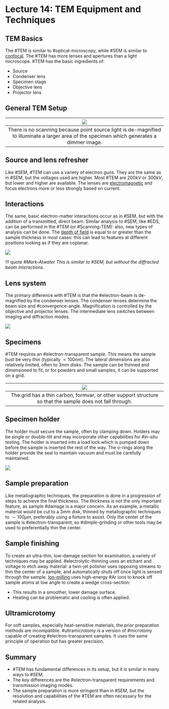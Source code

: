 <!-- 20221003T13:22 -->
# Lecture 14: TEM Equipment and Techniques
## TEM Basics
The #TEM is similar to #optical-microscopy, while #SEM is similar to [confocal](confocal-microscopy.md).
The #TEM has more lenses and apertures than a light microscope.
#TEM has the basic ingredients of:
- Source
- Condenser lens
- Specimen stage
- Objective lens
- Projector lens

## General TEM Setup
| ![](../../../attachments/lecture-14-tem-equipment-and-techniques/general_tem_setup_221028_144933_EST.png) |
|:--:|
| There is no scanning because point source light is de-magnified to illuminate a larger area of the specimen which generates a dimmer image. |

## Source and lens refresher
Like #SEM, #TEM can use a variety of electron guns.
They are the same as in #SEM, but the voltages used are higher.
Most #TEM are $200 kV$ or $300 kV$, but lower and higher are available.
The lenses are [electromagnetic](electromagnetic-lenses.md) and focus electrons more or less strongly based on current.

## Interactions
The same, basic electron-matter interactions occur as in #SEM, but with the addition of a transmitted, direct beam.
Similar analysis to #SEM, like #EDS, can be performed in the #TEM (or #Scanning-TEM): also, new types of analysis can be done.
The [depth of field](depth-of-field.md) is equal to or greater than the sample thickness in most cases: this can lead to features at different positions looking as if they are coplanar.

![](../../../attachments/lecture-14-tem-equipment-and-techniques/electron_interactions_in_tem_221028_145122_EST.png)

!!! quote <cite> #Mark-Atwater
    This is similar to #SEM, but without the diffracted beam interactions.

## Lens system
The primary difference with #TEM is that the #electron-beam is de-magnified by the condenser lenses.
The condenser lenses determine the beam size and #convergence-angle.
Magnification is controlled by the objective and projector lenses.
The intermediate lens switches between imaging and diffraction modes.

![](../../../attachments/lecture-14-tem-equipment-and-techniques/lens_system_in_tem_221028_145224_EST.png)

## Specimens
#TEM requires an #electron-transparent sample.
This means the sample bust be very thin (typically $< 100 nm$).
The lateral dimensions are also relatively limited, often to $3 mm$ disks.
The sample can be thinned and dimensioned to fit, or for powders and small samples, it can be supported on a grid.

| ![](../../../attachments/lecture-14-tem-equipment-and-techniques/electron_transparent_samples_for_tem_221028_145431_EST.png) |
|:--:|
| The grid has a thin carbon, formvar, or other support structure so that the sample does not fall through. |

## Specimen holder
The holder must secure the sample, often by clamping down.
Holders may be single or double-tilt and may incorporate other capabilities for #in-situ testing.
The holder is inserted into a load lock which is pumped down before the sample is inserted the rest of the way.
The o-rings along the holder provide the seal to maintain vacuum and must be carefully maintained.

![](../../../attachments/lecture-14-tem-equipment-and-techniques/specimen_holder_in_tem_221028_145510_EST.png)

## Sample preparation
Like metallographic techniques, the preparation is done in a progression of steps to achieve the final thickness.
The thickness is not the only important feature, as sample #damage is a major concern.
As an example, a metallic material would be cut to a $3 mm$ disk, thinned by metallographic techniques to $\sim 100 \mu m$, preferably using a fixture to assist.
Only the center of the sample is #electron-transparent, so #dimple-grinding or other tools may be used to preferentially thin the center.

## Sample finishing
To create an ultra-thin, low-damage section for examination, a variety of techniques may be applied.
#electrolytic-thinning uses an etchant and voltage to etch away material: a twin-jet polisher uses opposing streams to thin the center of a sample, and automatically shuts off once light is sensed through the sample.
[Ion-milling](ion-milling.md) uses high-energy #Ar ions to knock off sample atoms at low angle to create a wedge cross-section:
- This results in a smoother, lower damage surface.
- Heating can be problematic and cooling is often applied.

## Ultramicrotomy
For soft samples, especially heat-sensitive materials, the prior preparation methods are incompatible.
#ultramicrotomy is a version of #microtomy capable of creating #electron-transparent samples.
It uses the same principle of operation but has greater precision.

## Summary
- #TEM has fundamental differences in its setup, but it is similar in many ways to #SEM.
- The key differences are the #electron-transparent requirements and transmission imaging modes.
- The sample preparation is more stringent than in #SEM, but the resolution and capabilities of the #TEM are often necessary for the related analysis.